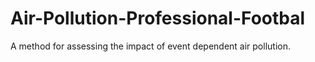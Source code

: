# Air-Pollution-Professional-Footbal
A method for assessing the impact of event dependent air pollution.
